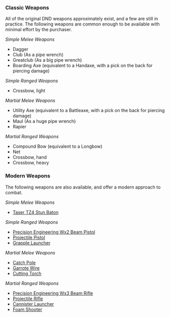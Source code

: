 ### Classic Weapons
All of the original DND weapons approximately exist, and a few are still in practice.  The following weapons are common enough to be available with minimal effort by the purchaser.

*Simple Melee Weapons*
* Dagger
* Club (As a pipe wrench)
* Greatclub (As a big pipe wrench)
* Boarding Axe (equivalent to a Handaxe, with a pick on the back for piercing damage)

*Simple Ranged Weapons*
* Crossbow, light

*Martial Melee Weapons*
* Utility Axe (equivalent to a Battleaxe, with a pick on the back for piercing damage)
* Maul (As a huge pipe wrench)
* Rapier

*Martial Ranged Weapons*
* Compound Bow (equivalent to a Longbow)
* Net
* Crossbow, hand
* Crossbow, heavy

### Modern Weapons
The following weapons are also available, and offer a modern approach to combat.

*Simple Melee Weapons*
* [Taser TZ4 Stun Baton](./TZ4.md)

*Simple Ranged Weapons*
* [Precision Engineering Wx2 Beam Pistol](./PEWx2.md)
* [Projectile Pistol]()
* [Grapple Launcher]()

*Martial Melee Weapons*
* [Catch Pole]()
* [Garrote Wire]()
* [Cutting Torch]()
 
*Martial Ranged Weapons*
* [Precision Engineering Wx3 Beam Rifle](./PEWx3.md)
* [Projectile Rifle]()
* [Cannister Launcher]()
* [Foam Shooter]()

